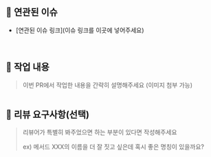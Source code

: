 ## 🔗 연관된 이슈

- [연관된 이슈 링크](이슈 링크를 이곳에 넣어주세요)
  
<br/>

## 📗 작업 내용

> 이번 PR에서 작업한 내용을 간략히 설명해주세요 (이미지 첨부 가능)
<img src="" width=""/>  

<br/>


## 💬 리뷰 요구사항(선택)

> 리뷰어가 특별히 봐주었으면 하는 부분이 있다면 작성해주세요
>
>  ex) 메서드 XXX의 이름을 더 잘 짓고 싶은데 혹시 좋은 명칭이 있을까요?

